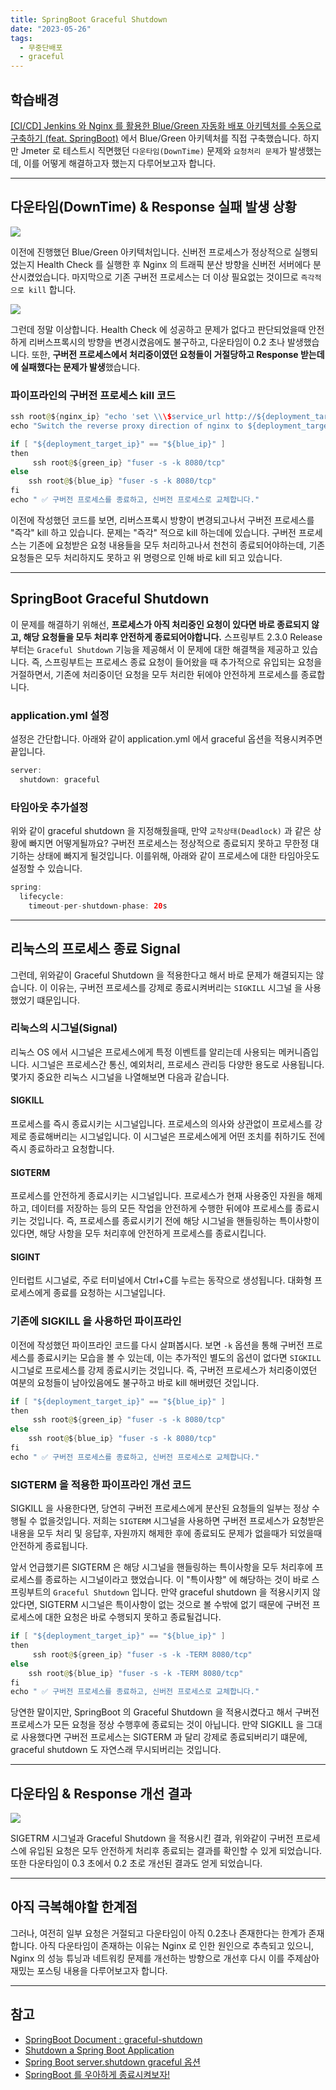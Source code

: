 ```yaml
---
title: SpringBoot Graceful Shutdown
date: "2023-05-26"
tags:
  - 무중단배포
  - graceful
---
```


## 학습배경

[[CI/CD] Jenkins 와 Nginx 를 활용한 Blue/Green 자동화 배포 아키텍처를 수동으로 구축하기 (feat. SpringBoot)](https://velog.io/@msung99/CICD-Jenkins-%EC%99%80-Nginx-%EB%A5%BC-%ED%99%9C%EC%9A%A9%ED%95%9C-BlueGreen-%EB%AC%B4%EC%A4%91%EB%8B%A8-%EB%B0%B0%ED%8F%AC-%EC%9E%90%EB%8F%99%ED%99%94-%EC%95%84%ED%82%A4%ED%85%8D%EC%B2%98-%EA%B5%AC%EC%B6%95) 에서 Blue/Green 아키텍처를 직접 구축했습니다. 하지만 Jmeter 로 테스트시 직면했던 `다운타임(DownTime)` 문제와 `요청처리 문제`가 발생했는데, 이를 어떻게 해결하고자 했는지 다루어보고자 합니다.

---

## 다운타임(DownTime) & Response 실패 발생 상황

![](https://velog.velcdn.com/images/msung99/post/aec5224a-6d2e-4b4f-b2e8-5e741fc3019d/image.png)

이전에 진행했던 Blue/Green 아키텍처입니다. 신버전 프로세스가 정상적으로 실행되었는지 Health Check 를 실행한 후 Nginx 의 트래픽 분산 방향을 신버전 서버에다 분산시켰었습니다. 마지막으로 기존 구버전 프로세스는 더 이상 필요없는 것이므로 `즉각적으로 kill` 합니다.

![](https://velog.velcdn.com/images/msung99/post/7f52d612-294d-4eae-9704-75d26b431aaa/image.png)

그런데 정말 이상합니다. Health Check 에 성공하고 문제가 없다고 판단되었을때 안전하게 리버스프록시의 방향을 변경시켰음에도 불구하고, 다운타임이 0.2 초나 발생했습니다. 또한, **구버전 프로세스에서 처리중이였던 요청들이 거절당하고 Response 받는데에 실패했다는 문제가 발생**했습니다.

### 파이프라인의 구버전 프로세스 kill 코드

```java
ssh root@${nginx_ip} "echo 'set \\\$service_url http://${deployment_target_ip}:8080;' > /etc/nginx/conf.d/service-url.inc && service nginx reload"
echo "Switch the reverse proxy direction of nginx to ${deployment_target_ip} 🔄"

if [ "${deployment_target_ip}" == "${blue_ip}" ]
then
	 ssh root@${green_ip} "fuser -s -k 8080/tcp"
else
	ssh root@${blue_ip} "fuser -s -k 8080/tcp"
fi
echo " ✅ 구버전 프로세스를 종료하고, 신버전 프로세스로 교체합니다."
```

이전에 작성했던 코드를 보면, 리버스프록시 방향이 변경되고나서 구버전 프로세스를 "즉각" kill 하고 있습니다. 문제는 "즉각" 적으로 kill 하는데에 있습니다. 구버전 프로세스는 기존에 요청받은 요청 내용들을 모두 처리하고나서 천천히 종료되어야하는데, 기존 요청들은 모두 처리하지도 못하고 위 명령으로 인해 바로 kill 되고 있습니다.

---

## SpringBoot Graceful Shutdown

이 문제를 해결하기 위해선, **프로세스가 아직 처리중인 요청이 있다면 바로 종료되지 않고, 해당 요청들을 모두 처리후 안전하게 종료되어야합니다.** 스프링부트 2.3.0 Release 부터는 `Graceful Shutdown` 기능을 제공해서 이 문제에 대한 해결책을 제공하고 있습니다. 즉, 스프링부트는 프로세스 종료 요청이 들어왔을 때 추가적으로 유입되는 요청을 거절하면서, 기존에 처리중이던 요청을 모두 처리한 뒤에야 안전하게 프로세스를 종료합니다.

### application.yml 설정

설정은 간단합니다. 아래와 같이 application.yml 에서 graceful 옵션을 적용시켜주면 끝입니다.

```java
server:
  shutdown: graceful
```

### 타임아웃 추가설정

위와 같이 graceful shutdown 을 지정해줬을때, 만약 `교착상태(Deadlock)` 과 같은 상황에 빠지면 어떻게될까요? 구버전 프로세스는 정상적으로 종료되지 못하고 무한정 대기하는 상태에 빠지게 될것입니다. 이를위해, 아래와 같이 프로세스에 대한 타임아웃도 설정할 수 있습니다.

```java
spring:
  lifecycle:
    timeout-per-shutdown-phase: 20s
```

---

## 리눅스의 프로세스 종료 Signal

그런데, 위와같이 Graceful Shutdown 을 적용한다고 해서 바로 문제가 해결되지는 않습니다. 이 이유는, 구버전 프로세스를 강제로 종료시켜버리는 `SIGKILL` 시그널 을 사용했었기 떄문입니다.

### 리눅스의 시그널(Signal)

리눅스 OS 에서 시그널은 프로세스에게 특정 이벤트를 알리는데 사용되는 메커니즘입니다. 시그널은 프로세스간 통신, 예외처리, 프로세스 관리등 다양한 용도로 사용됩니다. 몇가지 중요한 리눅스 시그널을 나열해보면 다음과 같습니다.

#### SIGKILL

프로세스를 즉시 종료시키는 시그널입니다. 프로세스의 의사와 상관없이 프로세스를 강제로 종료해버리는 시그널입니다. 이 시그널은 프로세스에게 어떤 조치를 취하기도 전에 즉시 종료하라고 요청합니다.

#### SIGTERM

프로세스를 안전하게 종료시키는 시그널입니다. 프로세스가 현재 사용중인 자원을 해제하고, 데이터를 저장하는 등의 모든 작업을 안전하게 수행한 뒤에야 프로세스를 종료시키는 것입니다. 즉, 프로세스를 종료시키기 전에 해당 시그널을 핸들링하는 특이사항이 있다면, 해당 사항을 모두 처리후에 안전하게 프로세스를 종료시킵니다.

#### SIGINT

인터럽트 시그널로, 주로 터미널에서 Ctrl+C를 누르는 동작으로 생성됩니다. 대화형 프로세스에게 종료를 요청하는 시그널입니다.

### 기존에 SIGKILL 을 사용하던 파이프라인

이전에 작성했던 파이프라인 코드를 다시 살펴봅시다. 보면 `-k` 옵션을 통해 구버전 프로세스를 종료시키는 모습을 볼 수 있는데, 이는 추가적인 별도의 옵션이 없다면 `SIGKILL` 시그널로 프로세스를 강제 종료시키는 것입니다. 즉, 구버전 프로세스가 처리중이였던 여분의 요청들이 남아있음에도 불구하고 바로 kill 해버렸던 것입니다.

```java
if [ "${deployment_target_ip}" == "${blue_ip}" ]
then
	 ssh root@${green_ip} "fuser -s -k 8080/tcp"
else
	ssh root@${blue_ip} "fuser -s -k 8080/tcp"
fi
echo " ✅ 구버전 프로세스를 종료하고, 신버전 프로세스로 교체합니다."
```

### SIGTERM 을 적용한 파이프라인 개선 코드

SIGKILL 을 사용한다면, 당연히 구버전 프로세스에게 분산된 요청들의 일부는 정상 수행될 수 없을것입니다. 저희는 `SIGTERM` 시그널을 사용하면 구버전 프로세스가 요청받은 내용을 모두 처리 및 응답후, 자원까지 해제한 후에 종료되도 문제가 없을때가 되었을때 안전하게 종료됩니다.

앞서 언급했기른 SIGTERM 은 해당 시그널을 핸들링하는 특이사항을 모두 처리후에 프로세스를 종료하는 시그널이라고 했었습니다. 이 "특이사항" 에 해당하는 것이 바로 스프링부트의 `Graceful Shutdown` 입니다. 만약 graceful shutdown 을 적용시키지 않았다면, SIGTERM 시그널은 특이사항이 없는 것으로 볼 수밖에 없기 때문에 구버전 프로세스에 대한 요청은 바로 수행되지 못하고 종료될겁니다.

```java
if [ "${deployment_target_ip}" == "${blue_ip}" ]
then
	 ssh root@${green_ip} "fuser -s -k -TERM 8080/tcp"
else
	ssh root@${blue_ip} "fuser -s -k -TERM 8080/tcp"
fi
echo " ✅ 구버전 프로세스를 종료하고, 신버전 프로세스로 교체합니다."
```

당연한 말이지만, SpringBoot 의 Graceful Shutdown 을 적용시켰다고 해서 구버전 프로세스가 모든 요청을 정상 수행후에 종료되는 것이 아닙니다. 만약 SIGKILL 을 그대로 사용했다면 구버전 프로세스는 SIGTERM 과 달리 강제로 종료되버리기 떄문에, graceful shutdown 도 자연스래 무시되버리는 것입니다.

---

## 다운타임 & Response 개선 결과

![](https://velog.velcdn.com/images/msung99/post/95cc8e3c-f361-4d6a-8564-1637354564b7/image.png)

SIGETRM 시그널과 Graceful Shutdown 을 적용시킨 결과, 위와같이 구버전 프로세스에 유입된 요청은 모두 안전하게 처리후 종료되는 결과를 확인할 수 있게 되었습니다. 또한 다운타임이 0.3 초에서 0.2 초로 개선된 결과도 얻게 되었습니다.

---

## 아직 극복해야할 한계점

그러나, 여전히 일부 요청은 거절되고 다운타임이 아직 0.2초나 존재한다는 한계가 존재합니다. 아직 다운타임이 존재하는 이유는 Nginx 로 인한 원인으로 추측되고 있으니, Nginx 의 성능 튜닝과 네트워킹 문제를 개선하는 방향으로 개선후 다시 이를 주제삼아 재밌는 포스팅 내용을 다루어보고자 합니다.

---

## 참고

- [SpringBoot Document : graceful-shutdown](https://docs.spring.io/spring-boot/docs/current/reference/html/web.html#web.graceful-shutdown)
- [Shutdown a Spring Boot Application](https://www.baeldung.com/spring-boot-shutdown)
- [Spring Boot server.shutdown graceful 옵션](https://sas-study.tistory.com/459)
- [SpringBoot 를 우아하게 종료시켜보자!](https://joojimin.tistory.com/24)
